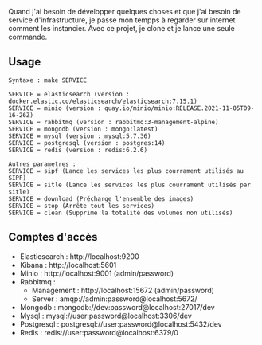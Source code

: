 Quand j'ai besoin de développer quelques choses et que j'ai besoin de service d'infrastructure, je passe mon tempps à regarder sur internet comment les instancier. Avec ce projet, je clone et je lance une seule commande.

## Usage

```
Syntaxe : make SERVICE

SERVICE = elasticsearch (version : docker.elastic.co/elasticsearch/elasticsearch:7.15.1)
SERVICE = minio (version : quay.io/minio/minio:RELEASE.2021-11-05T09-16-26Z)
SERVICE = rabbitmq (version : rabbitmq:3-management-alpine)
SERVICE = mongodb (version : mongo:latest)
SERVICE = mysql (version : mysql:5.7.36)
SERVICE = postgresql (version : postgres:14)
SERVICE = redis (version : redis:6.2.6)

Autres parametres :
SERVICE = sipf (Lance les services les plus courrament utilisés au SIPF)
SERVICE = sitle (Lance les services les plus courrament utilisés par sitle)
SERVICE = download (Précharge l'ensemble des images)
SERVICE = stop (Arrête tout les services)
SERVICE = clean (Supprime la totalité des volumes non utilisés)
```

## Comptes d'accès

- Elasticsearch : http://localhost:9200
- Kibana : http://localhost:5601
- Minio : http://localhost:9001 (admin/password)
- Rabbitmq :
  - Management : http://localhost:15672 (admin/password)
  - Server : amqp://admin:password@localhost:5672/
- Mongodb : mongodb://dev:password@localhost:27017/dev
- Mysql : mysql://user:password@localhost:3306/dev
- Postgresql : postgresql://user:password@localhost:5432/dev
- Redis : redis://user:password@localhost:6379/0
